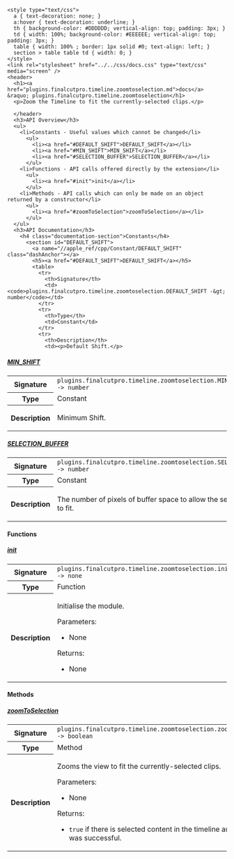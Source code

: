     <style type="text/css">
      a { text-decoration: none; }
      a:hover { text-decoration: underline; }
      th { background-color: #DDDDDD; vertical-align: top; padding: 3px; }
      td { width: 100%; background-color: #EEEEEE; vertical-align: top; padding: 3px; }
      table { width: 100% ; border: 1px solid #0; text-align: left; }
      section > table table td { width: 0; }
    </style>
    <link rel="stylesheet" href="../../css/docs.css" type="text/css" media="screen" />
    <header>
      <h1><a href="plugins.finalcutpro.timeline.zoomtoselection.md">docs</a> &raquo; plugins.finalcutpro.timeline.zoomtoselection</h1>
      <p>Zoom the Timeline to fit the currently-selected clips.</p>

      </header>
      <h3>API Overview</h3>
      <ul>
        <li>Constants - Useful values which cannot be changed</li>
          <ul>
            <li><a href="#DEFAULT_SHIFT">DEFAULT_SHIFT</a></li>
            <li><a href="#MIN_SHIFT">MIN_SHIFT</a></li>
            <li><a href="#SELECTION_BUFFER">SELECTION_BUFFER</a></li>
          </ul>
        <li>Functions - API calls offered directly by the extension</li>
          <ul>
            <li><a href="#init">init</a></li>
          </ul>
        <li>Methods - API calls which can only be made on an object returned by a constructor</li>
          <ul>
            <li><a href="#zoomToSelection">zoomToSelection</a></li>
          </ul>
      </ul>
      <h3>API Documentation</h3>
        <h4 class="documentation-section">Constants</h4>
          <section id="DEFAULT_SHIFT">
            <a name="//apple_ref/cpp/Constant/DEFAULT_SHIFT" class="dashAnchor"></a>
            <h5><a href="#DEFAULT_SHIFT">DEFAULT_SHIFT</a></h5>
            <table>
              <tr>
                <th>Signature</th>
                <td><code>plugins.finalcutpro.timeline.zoomtoselection.DEFAULT_SHIFT -&gt; number</code></td>
              </tr>
              <tr>
                <th>Type</th>
                <td>Constant</td>
              </tr>
              <tr>
                <th>Description</th>
                <td><p>Default Shift.</p>
</td>
              </tr>
            </table>
          </section>
          <section id="MIN_SHIFT">
            <a name="//apple_ref/cpp/Constant/MIN_SHIFT" class="dashAnchor"></a>
            <h5><a href="#MIN_SHIFT">MIN_SHIFT</a></h5>
            <table>
              <tr>
                <th>Signature</th>
                <td><code>plugins.finalcutpro.timeline.zoomtoselection.MIN_SHIFT -&gt; number</code></td>
              </tr>
              <tr>
                <th>Type</th>
                <td>Constant</td>
              </tr>
              <tr>
                <th>Description</th>
                <td><p>Minimum Shift.</p>
</td>
              </tr>
            </table>
          </section>
          <section id="SELECTION_BUFFER">
            <a name="//apple_ref/cpp/Constant/SELECTION_BUFFER" class="dashAnchor"></a>
            <h5><a href="#SELECTION_BUFFER">SELECTION_BUFFER</a></h5>
            <table>
              <tr>
                <th>Signature</th>
                <td><code>plugins.finalcutpro.timeline.zoomtoselection.SELECTION_BUFFER -&gt; number</code></td>
              </tr>
              <tr>
                <th>Type</th>
                <td>Constant</td>
              </tr>
              <tr>
                <th>Description</th>
                <td><p>The number of pixels of buffer space to allow the selection zoom to fit.</p>
</td>
              </tr>
            </table>
          </section>
        <h4 class="documentation-section">Functions</h4>
          <section id="init">
            <a name="//apple_ref/cpp/Function/init" class="dashAnchor"></a>
            <h5><a href="#init">init</a></h5>
            <table>
              <tr>
                <th>Signature</th>
                <td><code>plugins.finalcutpro.timeline.zoomtoselection.init() -&gt; none</code></td>
              </tr>
              <tr>
                <th>Type</th>
                <td>Function</td>
              </tr>
              <tr>
                <th>Description</th>
                <td><p>Initialise the module.</p>
<p>Parameters:</p>
<ul>
<li>None</li>
</ul>
<p>Returns:</p>
<ul>
<li>None</li>
</ul>
</td>
              </tr>
            </table>
          </section>
        <h4 class="documentation-section">Methods</h4>
          <section id="zoomToSelection">
            <a name="//apple_ref/cpp/Method/zoomToSelection" class="dashAnchor"></a>
            <h5><a href="#zoomToSelection">zoomToSelection</a></h5>
            <table>
              <tr>
                <th>Signature</th>
                <td><code>plugins.finalcutpro.timeline.zoomtoselection.zoomToSelection() -&gt; boolean</code></td>
              </tr>
              <tr>
                <th>Type</th>
                <td>Method</td>
              </tr>
              <tr>
                <th>Description</th>
                <td><p>Zooms the view to fit the currently-selected clips.</p>
<p>Parameters:</p>
<ul>
<li>None</li>
</ul>
<p>Returns:</p>
<ul>
<li><code>true</code> if there is selected content in the timeline and zooming was successful.</li>
</ul>
</td>
              </tr>
            </table>
          </section>
